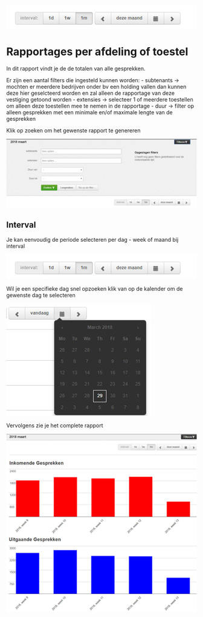 ![Interval](/uploads/interval.jpg "Interval")<!-- TITLE: Rapportages -->
<!-- SUBTITLE: Rapportages -->

# Rapportages per afdeling of toestel
In dit rapport vindt je de de totalen van alle gesprekken.

Er zijn een aantal filters die ingesteld kunnen worden:
	- subtenants -> mochten er meerdere bedrijven onder bv een holding vallen dan kunnen deze hier geselcteerd worden en zal alleen de rapportage van deze vestiging getoond worden
	- extensies -> selecteer 1 of meerdere toestellen om alleen deze toestellen mee te nemen in de rapportage
	- duur -> filter op alleen gesprekken met een minimale en/of maximale lengte van de gesprekken

Klik op zoeken om het gewenste rapport te genereren

![Filters](/uploads/filters.jpg "Filters")

## Interval

Je kan eenvoudig de periode selecteren per dag - week of maand bij interval

![Interval](/uploads/interval.jpg "Interval")

Wil je een specifieke dag snel opzoeken klik van op de kalender om de gewenste dag te selecteren

![Dagfilter](/uploads/dagfilter.jpg "Dagfilter")

Vervolgens zie je het complete rapport

![Rapportage](/uploads/rapportage.jpg "Rapportage")